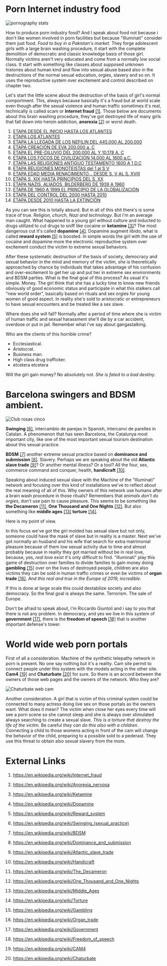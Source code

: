 # Porn Internet industry food

![pornography stats](statistics-on-internet-porn-still-a-major-industry--infographics_50290fccd8f2b_w1500.jpg)

How to produce porn industry food? And I speak about food not because i don't like women involved in porn facilities but because "Illuminati" consider them just food. *Food to buy in a Pakistan's market*. They forge adolescent girls with a large brain washing procedure, it start with the complete demolition of democratic and classic knowledge basis of those girl. Normally victims aren't very educated and come from a normally low social class. It start with something like classes about supposed unknown histories about human kind and flow into sexual abuse based also in the destructions of the normal sexual education, orgies, slavery and so on. It uses the reproductive system over excitement and control described on chapter two.

Let's start the little scene about the destruction of the basis of girl's normal comportment. This, always because basically it's a fraud but at world scale even though after the sexual violence and human traffic sometimes it's real, technically is called scam or **Internet fraud** [[1]](https://en.wikipedia.org/wiki/Internet_fraud). Those below are documents about this brain washing procedure, they've got destroyed life of many girls that fall down into heroin addiction, **anorexia** [[2]](https://en.wikipedia.org/wiki/Anorexia_nervosa) or worst death.

1. [ETAPA DESDE EL INICIO HASTA LOS ATLANTES]()
2. [ETAPA LOS ATLANTES](https://drive.google.com/open?id=1R5WFD7UWGtmKFbGdaTSzbbfRPQIDftD9)
3. [ETAPA LA LLEGADA DE LOS NEFILIN DEL 445.000 AL 200.000](https://drive.google.com/open?id=1W_RK_5hy7gr4HNP9ZSl1LdN0oWuBgeT_)
4. [ETAPA CREACIÓN DE EVA 200.000 a. C](https://drive.google.com/open?id=1VNkpmJ2r_2Ttybd-xReQLNb07QOHBYYP)
5. [ETAPA EL PRE-DILUVIO DEL 200.000 AL Y 10.178 A. C](https://drive.google.com/open?id=1F5a41JvjqVaQKiNvEZhIoT86hRN2BN53)
6. [ETAPA LOS FOCOS DE CIVILIZACIÓN 14.000 AL 1600 a.C.](https://drive.google.com/drive/folders/1TUB2yeWs3qM0aw6uubXY4VAqPAnD3GrZ?fbclid=IwAR3B0gOmy4c-yJujWgFDi--WoaikwXJta1tt4YRQgDSEs9ucIPyz-EHmvbo)
7. [ETAPA LAS RELIGIONES ANTIGUO TESTAMENTO 1600 A 1 D.C](https://drive.google.com/drive/folders/1TUB2yeWs3qM0aw6uubXY4VAqPAnD3GrZ?fbclid=IwAR3B0gOmy4c-yJujWgFDi--WoaikwXJta1tt4YRQgDSEs9ucIPyz-EHmvbo)
8. [ETAPA RELIGIONES MONOTEISTAS  del 1 al S V](https://drive.google.com/drive/folders/1TUB2yeWs3qM0aw6uubXY4VAqPAnD3GrZ?fbclid=IwAR3B0gOmy4c-yJujWgFDi--WoaikwXJta1tt4YRQgDSEs9ucIPyz-EHmvbo)
9. [ETAPA EDAD MEDIA RENACIMIENTO... DESDE S. V AL S. XVIII](https://drive.google.com/open?id=1r0jAPI40ozHH8d9vkN4gKoEW9oZXns6T)
10. [ETAPA S. XIX HASTA PRINCIPIOS DEL S. XX](https://drive.google.com/open?id=1pd6zDrcep4TKgK2WIJSWks9EW1Lsucuq)
11. [ETAPA NAZIS, ALIADOS, BILDERBERG DE 1939 A 1960](https://drive.google.com/open?id=1HUIZPLxxwn_Yvr7sSwGGYlwKcHZeKL6I)
12. [ETAPA DE 1960 A 1999 EL PRINCIPIO DE LA GLOBALIZACIÓN](https://drive.google.com/open?id=1BxSUGCTLNy1sf1zjbFv_SRr9LxDX8pA4)
13. [ETAPA DEL CONTROL DEL 2000 HASTA 2010]()
14. [ETAPA DESDE 2010 HASTA LA EXTINCIÓN](https://drive.google.com/open?id=1d09wG-Oxp0LXhrRveA8MzQgV4On6QZwr)

As you can see this is totally absurd. But in all of this shit there's is some trace of true. *Religion, church, Nazi and technology*.  But i'm an average man caught. What happened to a young girl without culture and inducted to drugs utilized to cut drugs to sniff like cocaine or **ketamine** [[3]](https://en.wikipedia.org/wiki/Ketamine)? The most dangerous cut it's called **dopamine** [[4]](https://en.wikipedia.org/wiki/Dopamine). Dopamine augment libido, what is called **reward system** [[5]](https://en.wikipedia.org/wiki/Reward_system) is boosted. In simple words the girl with the use of cocaine and dopamine more the electronic reproductive system over excitement conduct the victim to extreme sexual behaviors. 

After these systematic destruction of the basis of society, democracy and sexual behavior in the mind and memory of the victim, she is theoretically approached by chance by individuals that takes advantage of his confusion and over-excitement to get her up and put her in extreme sex environments and BDSM parties. What is the final goal of this process? As usual it's simple. Money. The girl think that she has a lucky time to know new friends obviously of good economic status and participate in what this stalkers call "new world order", basically based on rituals and sex orgies for young women of good aspect. In reality she's sold to aristocratic or entrepreneurs to have sexual encounters and be treated like a sex slave. 

Where does she will fall? Normally after a period of time where she is victim of human traffic and sexual harassment she'll die by a car accident, overdose or put in jail. Remember what i've say about gangastalking.

Who are the clients of this horrible crime?

- Ecclesiastical.
- Aristocrat.
- Business man.
- High class drug trafficker.    
- etcetera etcetera

Will the girl gain money? No absolutely not. *She is fated to a bad destiny*. 

# Barcelona swingers and BDSM ambient.

![Club rosas cinco](bdsm-rosas-cinco-barcelona.png)

**Swinging** [[6]](https://en.wikipedia.org/wiki/Swinging_(sexual_practice)), intercambio de parejas in Spanish, intercanvi de parelles in Catalan. A phenomenon that has seen Barcelona, the Catalunya most important city, like one of the most important sexual tourism destination about this sexual practice. 

**BDSM** [[7]](https://en.wikipedia.org/wiki/Swinging_(sexual_practice)) another extreme sexual practice based on **dominance and submission** [[8]](https://en.wikipedia.org/wiki/Dominance_and_submission). Slavery. Perhaps we are speaking about the old **Atlantic slave trade** [[9]](https://en.wikipedia.org/wiki/Atlantic_slave_trade)? Or another mental illness? Or a tool? All the four, sex, commerce command and conquer, health, **handicraft** [[10]](https://en.wikipedia.org/wiki/Handicraft). 

Speaking about induced sexual slave with the Machine of the "Illuminati" network and focusing over this kind of installations we've to reflect about the real meaning of all of this. Why owners of this network use humans after a brain wash procedure in those rituals? Remembers that *animals don't do orgies*, don't use pain to cause pleasure. This seems to be something like **the Decameron** [[11]](https://en.wikipedia.org/wiki/The_Decameron), **One Thousand and One Nights** [[12]](https://en.wikipedia.org/wiki/One_Thousand_and_One_Nights). But also something like **middle ages** [[13]](https://en.wikipedia.org/wiki/Middle_Ages) **torture** [[14]](https://en.wikipedia.org/wiki/Torture). 

Here is my point of view. 

In this focus we've got the girl molded has sexual slave but not only, someone could have the mask of slave but in reality is a master. Next we've got normally an husband and his wife that search for extra matrimonial pleasure because of them low sexual activity due to time and almost probably because in reality they got married without be in real love, because, yes, *real love exist* it's only difficult to find. "Illuminati" play this game of destruction over families to divide families to gain money doing **gambling** [[15]](https://en.wikipedia.org/wiki/Gambling) over on the lives of destroyed people, children are also victims they can be sold in human traffic crimes or even be victims of **organ trade** [[16]](https://en.wikipedia.org/wiki/Organ_trade). *And this real and true in the Europe of 2019, incredible*. 

If this is done at large scale this could destabilize society and also democracy. So the final goal is always the same. Terrorism. The sale of Europe. 

Don't be afraid to speak about, i'm Riccardo Giuntoli and i say to you that there is not any problem. In democracy, and yes we live in this system of **government** [[17]](https://en.wikipedia.org/wiki/Government), there is the **freedom of speech** [[18]](https://en.wikipedia.org/wiki/Freedom_of_speech) that is another important defense's tower. 

# World wide web porn portals

First of all a consideration. Machine of the synthetic telepathy network in porn is present. No one say nothing but it's a reality. Cam site permit to connect people under this system with the models acting in the other site. **Cam4** [[19]](https://en.wikipedia.org/wiki/CAM4) and **Chaturbate** [[20]](https://en.wikipedia.org/wiki/Chaturbate) for sure. So there is an accord between the owners of those web pages and the owners of the network. Who they are?

![Chaturbate web cam](chatturbate.png)

Another consideration. A girl that is victim of this criminal system could be connected to many actress doing live sex on those portals as the owners want. What does it mean? The victim when close her eyes every time will see a porn scene so she cannot sleep and she is always over stimulated always searching to create a sexual slave. *This is a torture that destroy the life of the victim.* Be careful *they can do this also with a children*. Connecting a child to those womens acting in front of the cam will change the behavior of the child, preparing to a possible sold to a pederast.  They use this threat to obtain also sexual slavery from the mom. 

# External Links 

1. https://en.wikipedia.org/wiki/Internet_fraud

2. https://en.wikipedia.org/wiki/Anorexia_nervosa

3. https://en.wikipedia.org/wiki/Ketamine

4. https://en.wikipedia.org/wiki/Dopamine

5. https://en.wikipedia.org/wiki/Reward_system

6. https://en.wikipedia.org/wiki/Swinging_(sexual_practice)

7. https://en.wikipedia.org/wiki/BDSM

8. https://en.wikipedia.org/wiki/Dominance_and_submission

9. https://en.wikipedia.org/wiki/Atlantic_slave_trade

10. https://en.wikipedia.org/wiki/Handicraft

11. https://en.wikipedia.org/wiki/The_Decameron

12. https://en.wikipedia.org/wiki/One_Thousand_and_One_Nights

13. https://en.wikipedia.org/wiki/Middle_Ages

14. https://en.wikipedia.org/wiki/Torture

15. https://en.wikipedia.org/wiki/Gambling

16. https://en.wikipedia.org/wiki/Organ_trade

17. https://en.wikipedia.org/wiki/Government

18. https://en.wikipedia.org/wiki/Freedom_of_speech

19. https://en.wikipedia.org/wiki/CAM4

20. https://en.wikipedia.org/wiki/Chaturbate

    

    